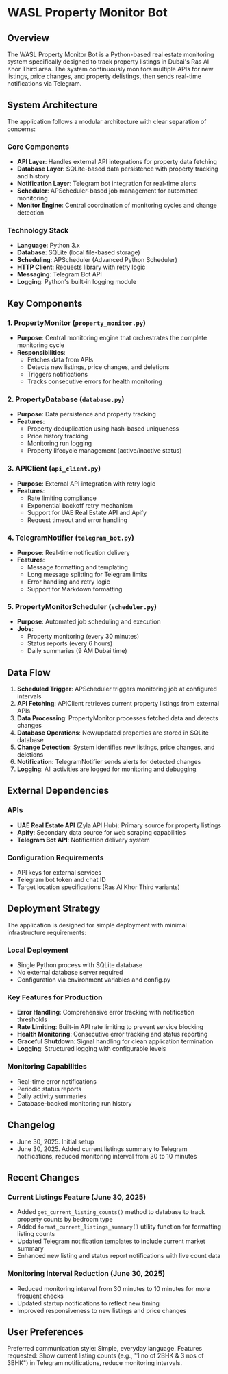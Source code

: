 # WASL Property Monitor Bot

## Overview

The WASL Property Monitor Bot is a Python-based real estate monitoring system specifically designed to track property listings in Dubai's Ras Al Khor Third area. The system continuously monitors multiple APIs for new listings, price changes, and property delistings, then sends real-time notifications via Telegram.

## System Architecture

The application follows a modular architecture with clear separation of concerns:

### Core Components
- **API Layer**: Handles external API integrations for property data fetching
- **Database Layer**: SQLite-based data persistence with property tracking and history
- **Notification Layer**: Telegram bot integration for real-time alerts
- **Scheduler**: APScheduler-based job management for automated monitoring
- **Monitor Engine**: Central coordination of monitoring cycles and change detection

### Technology Stack
- **Language**: Python 3.x
- **Database**: SQLite (local file-based storage)
- **Scheduling**: APScheduler (Advanced Python Scheduler)
- **HTTP Client**: Requests library with retry logic
- **Messaging**: Telegram Bot API
- **Logging**: Python's built-in logging module

## Key Components

### 1. PropertyMonitor (`property_monitor.py`)
- **Purpose**: Central monitoring engine that orchestrates the complete monitoring cycle
- **Responsibilities**: 
  - Fetches data from APIs
  - Detects new listings, price changes, and deletions
  - Triggers notifications
  - Tracks consecutive errors for health monitoring

### 2. PropertyDatabase (`database.py`)
- **Purpose**: Data persistence and property tracking
- **Features**:
  - Property deduplication using hash-based uniqueness
  - Price history tracking
  - Monitoring run logging
  - Property lifecycle management (active/inactive status)

### 3. APIClient (`api_client.py`)
- **Purpose**: External API integration with retry logic
- **Features**:
  - Rate limiting compliance
  - Exponential backoff retry mechanism
  - Support for UAE Real Estate API and Apify
  - Request timeout and error handling

### 4. TelegramNotifier (`telegram_bot.py`)
- **Purpose**: Real-time notification delivery
- **Features**:
  - Message formatting and templating
  - Long message splitting for Telegram limits
  - Error handling and retry logic
  - Support for Markdown formatting

### 5. PropertyMonitorScheduler (`scheduler.py`)
- **Purpose**: Automated job scheduling and execution
- **Jobs**:
  - Property monitoring (every 30 minutes)
  - Status reports (every 6 hours)
  - Daily summaries (9 AM Dubai time)

## Data Flow

1. **Scheduled Trigger**: APScheduler triggers monitoring job at configured intervals
2. **API Fetching**: APIClient retrieves current property listings from external APIs
3. **Data Processing**: PropertyMonitor processes fetched data and detects changes
4. **Database Operations**: New/updated properties are stored in SQLite database
5. **Change Detection**: System identifies new listings, price changes, and deletions
6. **Notification**: TelegramNotifier sends alerts for detected changes
7. **Logging**: All activities are logged for monitoring and debugging

## External Dependencies

### APIs
- **UAE Real Estate API** (Zyla API Hub): Primary source for property listings
- **Apify**: Secondary data source for web scraping capabilities
- **Telegram Bot API**: Notification delivery system

### Configuration Requirements
- API keys for external services
- Telegram bot token and chat ID
- Target location specifications (Ras Al Khor Third variants)

## Deployment Strategy

The application is designed for simple deployment with minimal infrastructure requirements:

### Local Deployment
- Single Python process with SQLite database
- No external database server required
- Configuration via environment variables and config.py

### Key Features for Production
- **Error Handling**: Comprehensive error tracking with notification thresholds
- **Rate Limiting**: Built-in API rate limiting to prevent service blocking
- **Health Monitoring**: Consecutive error tracking and status reporting
- **Graceful Shutdown**: Signal handling for clean application termination
- **Logging**: Structured logging with configurable levels

### Monitoring Capabilities
- Real-time error notifications
- Periodic status reports
- Daily activity summaries
- Database-backed monitoring run history

## Changelog

- June 30, 2025. Initial setup
- June 30, 2025. Added current listings summary to Telegram notifications, reduced monitoring interval from 30 to 10 minutes

## Recent Changes

### Current Listings Feature (June 30, 2025)
- Added `get_current_listing_counts()` method to database to track property counts by bedroom type
- Added `format_current_listings_summary()` utility function for formatting listing counts
- Updated Telegram notification templates to include current market summary
- Enhanced new listing and status report notifications with live count data

### Monitoring Interval Reduction (June 30, 2025)
- Reduced monitoring interval from 30 minutes to 10 minutes for more frequent checks
- Updated startup notifications to reflect new timing
- Improved responsiveness to new listings and price changes

## User Preferences

Preferred communication style: Simple, everyday language.
Features requested: Show current listing counts (e.g., "1 no of 2BHK & 3 nos of 3BHK") in Telegram notifications, reduce monitoring intervals.